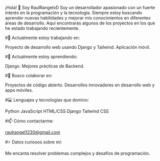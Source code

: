 ¡Hola! 👋 Soy RaulRangelxD
Soy un desarrollador apasionado con un fuerte interés en la programación y la tecnología. Siempre estoy buscando aprender nuevas habilidades y mejorar mis conocimientos en diferentes áreas de desarrollo. Aquí encontrarás algunos de los proyectos en los que he estado trabajando recientemente.

#🔭 Actualmente estoy trabajando en:

Proyecto de desarrollo web usando Django y Tailwind.
Aplicación móvil.

#🌱 Actualmente estoy aprendiendo:

Django.
Mejores prácticas de Backend.

#👯 Busco colaborar en:

Proyectos de código abierto.
Desarrollos innovadores en desarrollo web y apps móviles.

#💻 Lenguajes y tecnologías que domino:

Python
JavaScript
HTML/CSS
Django
Tailwind CSS

#📫 Cómo contactarme:

raulrangel1230@gmail.com

#⚡ Datos curiosos sobre mí:

Me encanta resolver problemas complejos y desafíos de programación.
